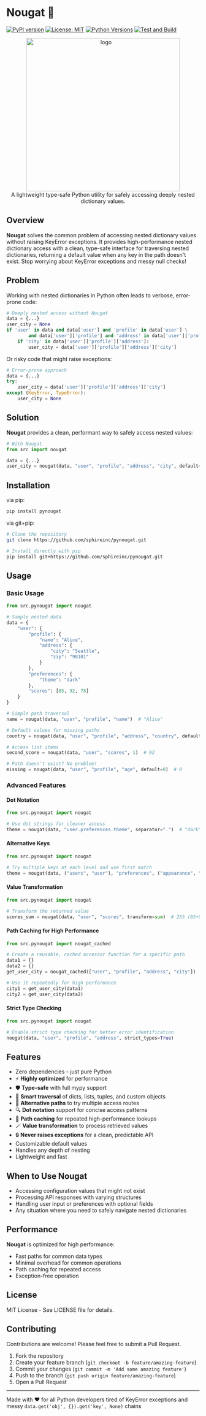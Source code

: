 # Nougat 🍫

[![PyPI version](https://badge.fury.io/py/pynougat.svg)](https://badge.fury.io/py/pynougat)
[![License: MIT](https://img.shields.io/badge/License-MIT-yellow.svg)](https://opensource.org/licenses/MIT)
[![Python Versions](https://img.shields.io/pypi/pyversions/pynougat.svg)](https://pypi.org/project/pynougat/)
[![Test and Build](https://github.com/sphireinc/pynougat/actions/workflows/test-and-build.yml/badge.svg)](https://github.com/sphireinc/pynougat/actions/workflows/test-and-build.yml)

<div align="center">
    <img src="logo/primary.svg" width="400px"  alt="logo" /><br/>
    A lightweight type-safe Python utility for safely accessing deeply nested dictionary values.
</div>

## Overview

**Nougat** solves the common problem of accessing nested dictionary values without raising KeyError
exceptions. It provides high-performance nested dictionary access with a clean, type-safe interface
for traversing nested dictionaries, returning a default value when any key in the path doesn't exist. 
Stop worrying about KeyError exceptions and messy null checks!

## Problem

Working with nested dictionaries in Python often leads to verbose, error-prone code:

```python
# Deeply nested access without Nougat
data = {...}
user_city = None
if 'user' in data and data['user'] and 'profile' in data['user'] \
        and data['user']['profile'] and 'address' in data['user']['profile']:
    if 'city' in data['user']['profile']['address']:
        user_city = data['user']['profile']['address']['city']
```

Or risky code that might raise exceptions:

```python
# Error-prone approach
data = {...}
try:
    user_city = data['user']['profile']['address']['city']
except (KeyError, TypeError):
    user_city = None
```

## Solution

**Nougat** provides a clean, performant way to safely access nested values:

```python
# With Nougat
from src import nougat

data = {...}
user_city = nougat(data, "user", "profile", "address", "city", default="Unknown")
```


## Installation

via pip:

```bash
pip install pynougat
```

via git+pip:

```bash
# Clone the repository
git clone https://github.com/sphireinc/pynougat.git

# Install directly with pip
pip install git+https://github.com/sphireinc/pynougat.git
```

## Usage

### Basic Usage

```python
from src.pynougat import nougat

# Sample nested data
data = {
    "user": {
        "profile": {
            "name": "Alice",
            "address": {
                "city": "Seattle",
                "zip": "98101"
            }
        },
        "preferences": {
            "theme": "dark"
        },
        "scores": [85, 92, 78]
    }
}

# Simple path traversal
name = nougat(data, "user", "profile", "name")  # "Alice"

# Default values for missing paths
country = nougat(data, "user", "profile", "address", "country", default="USA")  # "USA"

# Access list items
second_score = nougat(data, "user", "scores", 1)  # 92

# Path doesn't exist? No problem!
missing = nougat(data, "user", "profile", "age", default=0)  # 0
```

### Advanced Features

#### Dot Notation

```python
from src.pynougat import nougat

# Use dot strings for cleaner access
theme = nougat(data, "user.preferences.theme", separator=".")  # "dark"
```

#### Alternative Keys

```python
from src.pynougat import nougat

# Try multiple keys at each level and use first match
theme = nougat(data, ("users", "user"), "preferences", ("appearance", "theme"))
```

#### Value Transformation

```python
from src.pynougat import nougat

# Transform the returned value
scores_sum = nougat(data, "user", "scores", transform=sum)  # 255 (85+92+78)
```

#### Path Caching for High Performance

```python
from src.pynougat import nougat_cached

# Create a reusable, cached accessor function for a specific path
data1 = {}
data2 = {}
get_user_city = nougat_cached(["user", "profile", "address", "city"])

# Use it repeatedly for high performance
city1 = get_user_city(data1)
city2 = get_user_city(data2)
```

#### Strict Type Checking

```python
from src.pynougat import nougat

# Enable strict type checking for better error identification
nougat(data, "user", "profile", "address", strict_types=True)
```

## Features

- Zero dependencies - just pure Python
- ⚡ **Highly optimized** for performance
- 🛡️ **Type-safe** with full mypy support
- 🧠 **Smart traversal** of dicts, lists, tuples, and custom objects
- 🔄 **Alternative paths** to try multiple access routes
- 🔍 **Dot notation** support for concise access patterns
- 🚀 **Path caching** for repeated high-performance lookups
- 🪄 **Value transformation** to process retrieved values
- 🔒 **Never raises exceptions** for a clean, predictable API
- Customizable default values
- Handles any depth of nesting
- Lightweight and fast

## When to Use Nougat

- Accessing configuration values that might not exist
- Processing API responses with varying structures
- Handling user input or preferences with optional fields
- Any situation where you need to safely navigate nested dictionaries

## Performance

**Nougat** is optimized for high performance:

- Fast paths for common data types
- Minimal overhead for common operations
- Path caching for repeated access
- Exception-free operation

## License

MIT License - See LICENSE file for details.

## Contributing

Contributions are welcome! Please feel free to submit a Pull Request.

1. Fork the repository
2. Create your feature branch (`git checkout -b feature/amazing-feature`)
3. Commit your changes (`git commit -m 'Add some amazing feature'`)
4. Push to the branch (`git push origin feature/amazing-feature`)
5. Open a Pull Request

---

Made with ❤️ for all Python developers tired of KeyError exceptions and messy `data.get('obj', {}).get('key', None)` chains